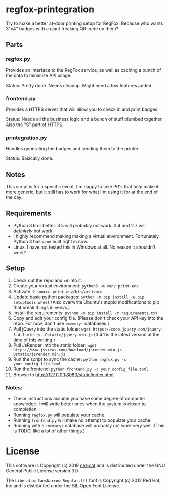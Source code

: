 # regfox-printegration

Try to make a better at-door printing setup for RegFox. Because who wants 3"x4" badges with a giant freaking QR code on them?

## Parts

### regfox.py

Provides an interface to the RegFox service, as well as caching a bunch of the data to minimize API usage.

Status: Pretty done. Needs cleanup. Might need a few features added.

### frontend.py

Provides a HTTPS server that will allow you to check in and print badges.

Status: Needs all the business logic and a bunch of stuff plumbed together. Also the "S" part of HTTPS.

### printegration.py

Handles generating the badges and sending them to the printer.

Status: Basically done.

## Notes

This script is for a specific event. I'm happy to take PR's that help make it more generic, but it still has to work for what I'm using it for at the end of the day.

## Requirements

* Python 3.6 or better. 3.5 will *probably* not work. 3.4 and 2.7 will *definitely* not work.
* I highly recommend making making a virtual environment. Fortunately, Python 3 has `venv` built right in now.
* Linux. I have not tested this in Windows at all. No reason it shouldn't work?

## Setup

1. Check out the repo and `cd` into it.
2. Create your virtual environment: `python3 -m venv print-env`
3. Activate it: `source print-env/bin/activate`
4. Update basic python packages: `python -m pip install -U pip setuptools wheel` (Also overwrite Ubuntu's stupid modifications to pip that break things in venvs.)
5. Install the requirements: `python -m pip install -r requirements.txt`
6. Copy and edit your config file. (Please don't check your API key into the repo. For now, don't use `:memory:` databases.)
7. Pull jQuery into the static folder: `wget https://code.jquery.com/jquery-3.4.1.min.js -Ostatic/jquery.min.js` (3.4.1 is the latest version at the time of this writing.)
8. Pull JsRender into the static folder: `wget https://www.jsviews.com/download/jsrender.min.js -Ostatic/jsrender.min.js`
9. Run the script to sync the cache: `python regfox.py -c your_config_file.toml`
10. Run the frontend: `python frontend.py -c your_config_file.toml`
11. Browse to http://127.0.0.1:8080/static/index.html

### Notes:

* These instructions assume you have some degree of computer knowledge. I will write better ones when the system is closer to completion.
* Running `regfox.py` will populate your cache.
* Running `frontend.py` will make no attempt to populate your cache.
* Running with a `:memory:` database will probably not work very well. (This is TODO, like a lot of other things.)

# License

This software is Copyright (c) 2019 [net-cat](https://github.com/net-cat) and is distributed under the GNU General Public License version 3.0

The `LiberationSansNarrow-Regular.ttf` font is Copyright (c) 2012 Red Hat, Inc and is distributed under the SIL Open Font License.
